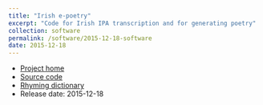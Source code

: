 ```yaml
---
title: "Irish e-poetry"
excerpt: "Code for Irish IPA transcription and for generating poetry"
collection: software
permalink: /software/2015-12-18-software
date: 2015-12-18
---
```


* [Project home](https://cadhan.com/amhran/)
* [Source code](https://github.com/kscanne/filiocht)
* [Rhyming dictionary](/publication/2019-12-12-rimeanna)
* Release date: 2015-12-18

